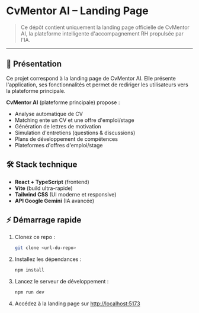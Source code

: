 # CvMentor AI – Landing Page

> Ce dépôt contient uniquement la landing page officielle de CvMentor AI, la plateforme intelligente d'accompagnement RH propulsée par l'IA.

---

## 🚀 Présentation

Ce projet correspond à la landing page de CvMentor AI. Elle présente l'application, ses fonctionnalités et permet de rediriger les utilisateurs vers la plateforme principale.

**CvMentor AI** (plateforme principale) propose :

- Analyse automatique de CV
- Matching ente un CV et une offre d'emploi/stage
- Génération de lettres de motivation
- Simulation d'entretiens (questions & discussions)
- Plans de développement de compétences
- Plateformes d'offres d'emploi/stage

## 🛠️ Stack technique

- **React + TypeScript** (frontend)
- **Vite** (build ultra-rapide)
- **Tailwind CSS** (UI moderne et responsive)
- **API Google Gemini** (IA avancée)

## ⚡ Démarrage rapide

1. Clonez ce repo :
   ```bash
   git clone <url-du-repo>
   ```
2. Installez les dépendances :
   ```bash
   npm install
   ```
3. Lancez le serveur de développement :
   ```bash
   npm run dev
   ```
4. Accédez à la landing page sur [http://localhost:5173](http://localhost:5173)
